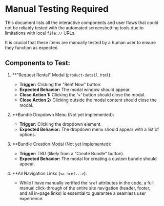 # Manual Testing Required

This document lists all the interactive components and user flows that could not be reliably tested with the automated screenshotting tools due to limitations with local `file://` URLs.

It is crucial that these items are manually tested by a human user to ensure they function as expected.

## Components to Test:

1.  **"Request Rental" Modal (`product-detail.html`):
    *   **Trigger:** Clicking the "Rent Now" button.
    *   **Expected Behavior:** The modal window should appear.
    *   **Close Action 1:** Clicking the '×' button should close the modal.
    *   **Close Action 2:** Clicking outside the modal content should close the modal.

2.  **Bundle Dropdown Menu (Not yet implemented):
    *   **Trigger:** Clicking the dropdown element.
    *   **Expected Behavior:** The dropdown menu should appear with a list of options.

3.  **Bundle Creation Modal (Not yet implemented):
    *   **Trigger:** TBD (likely from a "Create Bundle" button).
    *   **Expected Behavior:** The modal for creating a custom bundle should appear.

4.  **All Navigation Links (`<a href...>`):
    *   While I have manually verified the `href` attributes in the code, a full manual click-through of the entire site navigation (header, footer, and all in-page links) is essential to guarantee a seamless user experience.